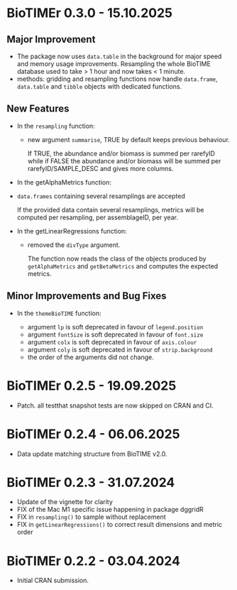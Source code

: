 # BioTIMEr 0.3.0 - 15.10.2025

## Major Improvement

- The package now uses `data.table` in the background for major speed
  and memory usage improvements. Resampling the whole BioTIME database used to
  take > 1 hour and now takes < 1 minute.
- methods: gridding and resampling functions now handle `data.frame`,
  `data.table` and `tibble` objects with dedicated functions.

## New Features

- In the `resampling` function:

  - new argument `summarise`, TRUE by default keeps previous behaviour.

    If TRUE, the abundance and/or biomass is summed per rarefyID while if FALSE
    the abundance and/or biomass will be summed per rarefyID/SAMPLE_DESC and gives
    more columns.

- In the getAlphaMetrics function:

 - `data.frames` containing several resamplings are accepted

   If the provided data contain several resamplings, metrics will be computed
   per resampling, per assemblageID, per year.

- In the getLinearRegressions function:

  - removed the `divType` argument.

    The function now reads the class of the objects produced by `getAlphaMetrics`
    and `getBetaMetrics` and computes the expected metrics.

## Minor Improvements and Bug Fixes

- In the `themeBioTIME` function:

  - argument `lp` is soft deprecated in favour of `legend.position`
  - argument `fontSize` is soft deprecated in favour of `font.size`
  - argument `colx` is soft deprecated in favour of `axis.colour`
  - argument `coly` is soft deprecated in favour of `strip.background`
  - the order of the arguments did not change.

# BioTIMEr 0.2.5 - 19.09.2025
- Patch. all testthat snapshot tests are now skipped on CRAN and CI.

# BioTIMEr 0.2.4 - 06.06.2025

- Data update matching structure from BioTIME v2.0.

# BioTIMEr 0.2.3 - 31.07.2024

- Update of the vignette for clarity
- FIX of the Mac M1 specific issue happening in package dggridR
- FIX in `resampling()` to sample without replacement
- FIX in `getLinearRegressions()` to correct result dimensions and metric order

# BioTIMEr 0.2.2 - 03.04.2024

- Initial CRAN submission.
